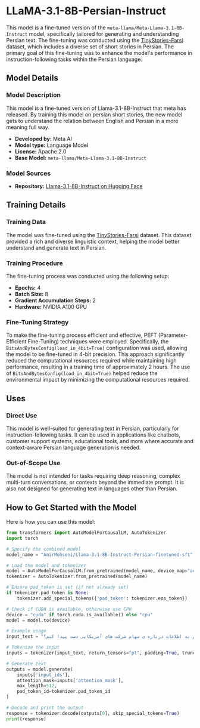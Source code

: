 # LLaMA-3.1-8B-Persian-Instruct

This model is a fine-tuned version of the `meta-llama/Meta-Llama-3.1-8B-Instruct` model, specifically tailored for generating and understanding Persian text. The fine-tuning was conducted using the [TinyStories-Farsi](https://huggingface.co/datasets/taesiri/TinyStories-Farsi) dataset, which includes a diverse set of short stories in Persian. The primary goal of this fine-tuning was to enhance the model's performance in instruction-following tasks within the Persian language.

## Model Details

### Model Description

This model is a fine-tuned version of Llama-3.1-8B-Instruct that meta has released. By training this model on persian short stories, the new model gets to understand the relation between English and Persian in a more meaning full way. 

- **Developed by:** Meta AI 
- **Model type:** Language Model   
- **License:** Apache 2.0  
- **Base Model:** `meta-llama/Meta-Llama-3.1-8B-Instruct`  

### Model Sources

- **Repository:** [Llama-3.1-8B-Instruct on Hugging Face](https://huggingface.co/meta-llama/Meta-Llama-3.1-8B-Instruct)

## Training Details

### Training Data
The model was fine-tuned using the [TinyStories-Farsi](https://huggingface.co/datasets/taesiri/TinyStories-Farsi) dataset. This dataset provided a rich and diverse linguistic context, helping the model better understand and generate text in Persian.

### Training Procedure
The fine-tuning process was conducted using the following setup:

- **Epochs:** 4
- **Batch Size:** 8
- **Gradient Accumulation Steps:** 2
- **Hardware:** NVIDIA A100 GPU

### Fine-Tuning Strategy

To make the fine-tuning process efficient and effective, PEFT (Parameter-Efficient Fine-Tuning) techniques were employed. Specifically, the `BitsAndBytesConfig(load_in_4bit=True)` configuration was used, allowing the model to be fine-tuned in 4-bit precision. This approach significantly reduced the computational resources required while maintaining high performance, resulting in a training time of approximately 2 hours. The use of `BitsAndBytesConfig(load_in_4bit=True)` helped reduce the environmental impact by minimizing the computational resources required.

## Uses

### Direct Use

This model is well-suited for generating text in Persian, particularly for instruction-following tasks. It can be used in applications like chatbots, customer support systems, educational tools, and more where accurate and context-aware Persian language generation is needed.

### Out-of-Scope Use

The model is not intended for tasks requiring deep reasoning, complex multi-turn conversations, or contexts beyond the immediate prompt. It is also not designed for generating text in languages other than Persian.

## How to Get Started with the Model

Here is how you can use this model:

```python
from transformers import AutoModelForCausalLM, AutoTokenizer
import torch

# Specify the combined model
model_name = "AmirMohseni/Llama-3.1-8B-Instruct-Persian-finetuned-sft"

# Load the model and tokenizer
model = AutoModelForCausalLM.from_pretrained(model_name, device_map="auto")
tokenizer = AutoTokenizer.from_pretrained(model_name)

# Ensure pad_token is set (if not already set)
if tokenizer.pad_token is None:
    tokenizer.add_special_tokens({'pad_token': tokenizer.eos_token})

# Check if CUDA is available, otherwise use CPU
device = "cuda" if torch.cuda.is_available() else "cpu"
model = model.to(device)

# Example usage
input_text = "چطوری میتونم به اطلاعات درباره ی سهام شرکت های آمریکایی دست پیدا کنم؟"

# Tokenize the input
inputs = tokenizer(input_text, return_tensors="pt", padding=True, truncation=True).to(device)

# Generate text
outputs = model.generate(
    inputs['input_ids'],
    attention_mask=inputs['attention_mask'],
    max_length=512,
    pad_token_id=tokenizer.pad_token_id
)

# Decode and print the output
response = tokenizer.decode(outputs[0], skip_special_tokens=True)
print(response)
```
